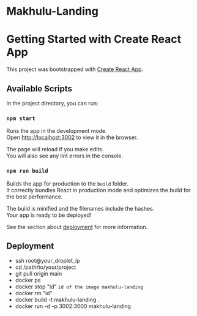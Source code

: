 # Makhulu-Landing
# Getting Started with Create React App

This project was bootstrapped with [Create React App](https://github.com/facebook/create-react-app).

## Available Scripts

In the project directory, you can run:

### `npm start`

Runs the app in the development mode.\
Open [http://localhost:3002](http://localhost:3002) to view it in the browser.

The page will reload if you make edits.\
You will also see any lint errors in the console.

### `npm run build`

Builds the app for production to the `build` folder.\
It correctly bundles React in production mode and optimizes the build for the best performance.

The build is minified and the filenames include the hashes.\
Your app is ready to be deployed!

See the section about [deployment](https://facebook.github.io/create-react-app/docs/deployment) for more information.

## Deployment

- ssh root@your_droplet_ip
- cd /path/to/your/project
- git pull origin main
- docker ps
- docker stop "id" `id of the image makhulu-landing`
- docker rm "id"
- docker build -t makhulu-landing .
- docker run -d -p 3002:3000 makhulu-landing

